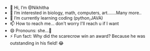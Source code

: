 - 👋 Hi, I’m @Nikhitha
- 👀 I’m interested in biology, math, computers, art.......Many more..
- 🌱 I’m currently learning coding (python,JAVA)
- 📫 How to reach me... don't worry I'll reach u if I want
- 😄 Pronouns: she...🤔
- ⚡ Fun fact: Why did the scarecrow win an award?
              Because he was outstanding in his field! 😂

<!---
NikhithaAi/NikhithaAi is a ✨ special ✨ repository because its `README.md` (this file) appears on your GitHub profile.
You can click the Preview link to take a look at your changes.
--->
